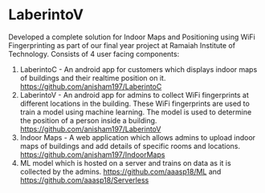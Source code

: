 # LaberintoV

Developed a complete solution for Indoor Maps and Positioning using WiFi Fingerprinting as part of our final year project at Ramaiah Institute of Technology. Consists of 4 user facing components:
1) LaberintoC - An android app for customers which displays indoor maps of buildings and their realtime position on it.  https://github.com/anisham197/LaberintoC
2) LaberintoV - An android app for admins to collect WiFi fingerprints at different locations in the building. These WiFi fingerprints are used to train a model using machine learning. The model is used to determine the position of a person inside a building. https://github.com/anisham197/LaberintoV
3) Indoor Maps - A web application which allows admins to upload indoor maps of buildings and add details of specific rooms and locations.  https://github.com/anisham197/IndoorMaps
4) ML model which is hosted on a server and trains on data as it is collected by the admins. https://github.com/aaasp18/ML and https://github.com/aaasp18/Serverless
